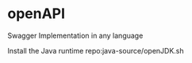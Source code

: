 # openAPI
Swagger Implementation in any language

Install the Java runtime
repo:java-source/openJDK.sh
